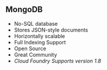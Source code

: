 ## MongoDB

- No-SQL database
- Stores JSON-style documents
- Horizontally scalable
- Full Indexing Support
- Open Source
- Great Community
- *Cloud Foundry Supports version 1.8*